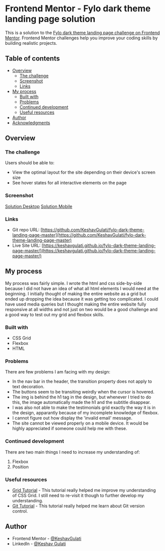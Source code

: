 # Frontend Mentor - Fylo dark theme landing page solution

This is a solution to the [Fylo dark theme landing page challenge on Frontend Mentor](https://www.frontendmentor.io/challenges/fylo-dark-theme-landing-page-5ca5f2d21e82137ec91a50fd). Frontend Mentor challenges help you improve your coding skills by building realistic projects. 

## Table of contents

- [Overview](#overview)
  - [The challenge](#the-challenge)
  - [Screenshot](#screenshot)
  - [Links](#links)
- [My process](#my-process)
  - [Built with](#built-with)
  - [Problems](#problems)
  - [Continued development](#continued-development)
  - [Useful resources](#useful-resources)
- [Author](#author)
- [Acknowledgments](#acknowledgments)

## Overview

### The challenge

Users should be able to:

- View the optimal layout for the site depending on their device's screen size
- See hover states for all interactive elements on the page

### Screenshot

[Solution Desktop](./Solution-Desktop.png)
[Solution Mobile](./Solution-Mobile.png)

### Links

- Git repo URL: [https://github.com/KeshavGulati/fylo-dark-theme-landing-page-master](https://github.com/KeshavGulati/fylo-dark-theme-landing-page-master)
- Live Site URL: [https://keshavgulati.github.io/fylo-dark-theme-landing-page-master/](https://keshavgulati.github.io/fylo-dark-theme-landing-page-master/)

## My process

My process was fairly simple. I wrote the html and css side-by-side because I did not have an idea of what all html elements I would need at the beginning. I initially thought of making the entire website as a grid but ended up dropping the idea because it was getting too complicated. I could have used media queries but I thought making the entire website fully responsive at all widths and not just on two would be a good challenge and a good way to test out my grid and flexbox skills.

### Built with

- CSS Grid
- Flexbox
- HTML

### Problems

There are few problems I am facing with my design:
 - In the nav bar in the header, the transition property does not apply to text decoration.
 - The buttons seem to be transiting weirdly when the cursor is hovered.
 - The img [](.images/bg-curvy-desktop.svg) is behind the h1 tag in the design, but whenever I tried to do this, the image automatically made the h1 and the subtitle disappear.
 - I was also not able to make the testimonials grid exactly the way it is in the design, apparantly because of my incomplete knowledge of flexbox.
 - I cannot figure out how display the 'invalid email' message.
 - The site cannot be viewed properly on a mobile device.
It would be highly appreciated if someone could help me with these.

### Continued development

There are two main things I need to increase my understanding of:
 1. Flexbox
 2. Position

### Useful resources

- [Grid Tutorial](https://scrimba.com/learn/cssgrid) - This tutorial really helped me improve my understanding of CSS Grid. I still need to re-visit it though to further develop my understanding.
- [Git Tutorial](https://youtu.be/RGOj5yH7evk) - This tutorial really helped me learn about Git version control.

## Author

- Frontend Mentor - [@KeshavGulati](https://frontendmentor.io/profile/KeshavGulati)
- LinkedIn - [@Keshav Gulati](https://www.linkedin.com/in/keshav-gulati)